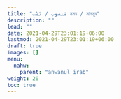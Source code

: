 ```yaml
---
title: "مَنصوب / نَصْب নসব / মানসুব"
description: ""
lead: ""
date: 2021-04-29T23:01:19+06:00
lastmod: 2021-04-29T23:01:19+06:00
draft: true
images: []
menu: 
  nahw:
    parent: "anwanul_irab"
weight: 20
toc: true
---
```



